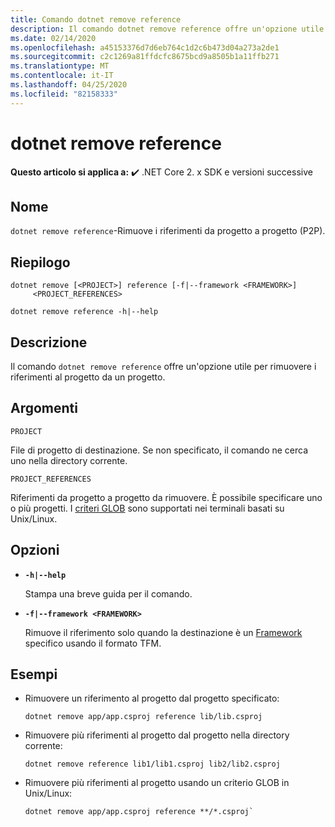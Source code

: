 ```yaml
---
title: Comando dotnet remove reference
description: Il comando dotnet remove reference offre un'opzione utile per rimuovere riferimenti da progetto a progetto.
ms.date: 02/14/2020
ms.openlocfilehash: a45153376d7d6eb764c1d2c6b473d04a273a2de1
ms.sourcegitcommit: c2c1269a81ffdcfc8675bcd9a8505b1a11ffb271
ms.translationtype: MT
ms.contentlocale: it-IT
ms.lasthandoff: 04/25/2020
ms.locfileid: "82158333"
---
```

# <a name="dotnet-remove-reference"></a>dotnet remove reference

**Questo articolo si applica a:** ✔️ .NET Core 2. x SDK e versioni successive

## <a name="name"></a>Nome

`dotnet remove reference`-Rimuove i riferimenti da progetto a progetto (P2P).

## <a name="synopsis"></a>Riepilogo

```dotnetcli
dotnet remove [<PROJECT>] reference [-f|--framework <FRAMEWORK>]
     <PROJECT_REFERENCES>

dotnet remove reference -h|--help
```

## <a name="description"></a>Descrizione

Il comando `dotnet remove reference` offre un'opzione utile per rimuovere i riferimenti al progetto da un progetto.

## <a name="arguments"></a>Argomenti

`PROJECT`

File di progetto di destinazione. Se non specificato, il comando ne cerca uno nella directory corrente.

`PROJECT_REFERENCES`

Riferimenti da progetto a progetto da rimuovere. È possibile specificare uno o più progetti. I [criteri GLOB](https://en.wikipedia.org/wiki/Glob_(programming)) sono supportati nei terminali basati su Unix/Linux.

## <a name="options"></a>Opzioni

- **`-h|--help`**

  Stampa una breve guida per il comando.

- **`-f|--framework <FRAMEWORK>`**

  Rimuove il riferimento solo quando la destinazione è un [Framework](../../standard/frameworks.md) specifico usando il formato TFM.

## <a name="examples"></a>Esempi

- Rimuovere un riferimento al progetto dal progetto specificato:

  ```dotnetcli
  dotnet remove app/app.csproj reference lib/lib.csproj
  ```

- Rimuovere più riferimenti al progetto dal progetto nella directory corrente:

  ```dotnetcli
  dotnet remove reference lib1/lib1.csproj lib2/lib2.csproj
  ```

- Rimuovere più riferimenti al progetto usando un criterio GLOB in Unix/Linux:

  ```dotnetcli
  dotnet remove app/app.csproj reference **/*.csproj`
  ```
